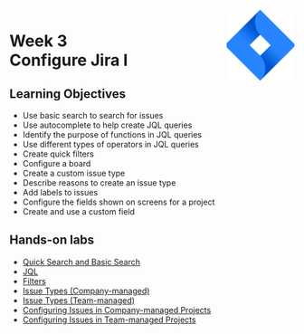 <a href="../">
  <img src="/img/Agile_with_Atlassian_Jira_logo.svg" width="120" align="right">
</a>

# Week 3 <br> Configure Jira I

## Learning Objectives
- Use basic search to search for issues
- Use autocomplete to help create JQL queries
- Identify the purpose of functions in JQL queries
- Use different types of operators in JQL queries
- Create quick filters
- Configure a board
- Create a custom issue type
- Describe reasons to create an issue type
- Add labels to issues
- Configure the fields shown on screens for a project
- Create and use a custom field

## Hands-on labs
- [Quick Search and Basic Search](./lab3_01_quickbasicsearch.pdf)
- [JQL](./lab3_02_jql.pdf)
- [Filters](./lab3_03_filters.pdf)
- [Issue Types (Company-managed)](./lab3_04_issuetypes.pdf)
- [Issue Types (Team-managed)](./lab3_04a_issuetypes_team_managed.pdf)
- [Configuring Issues in Company-managed Projects](./lab3_05_configuringissues.pdf)
- [Configuring Issues in Team-managed Projects](./lab3_05a_configuringissues_team_managed.pdf)
